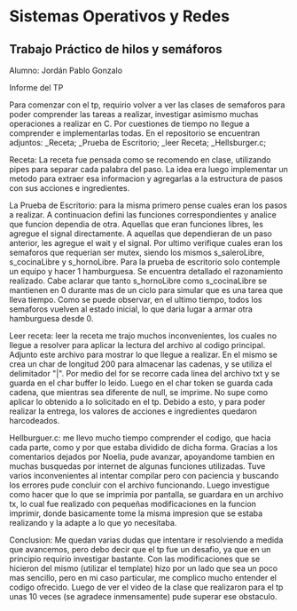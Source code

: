 # Sistemas Operativos y Redes

## Trabajo Práctico de hilos y semáforos

Alumno: Jordán Pablo Gonzalo

Informe del TP

Para comenzar con el tp, requirio volver a ver las clases de semaforos para poder comprender las tareas a realizar, investigar asimismo muchas operaciones a realizar en C. Por cuestiones de tiempo no llegue a comprender e implementarlas todas. 
En el repositorio se encuentran adjuntos:
_Receta;
_Prueba de Escritorio;
_leer Receta;
_Hellsburger.c;

Receta: La receta fue pensada como se recomendo en clase, utilizando pipes para separar cada palabra del paso. La idea era luego implementar un metodo para extraer esa informacion y agregarlas a la estructura de pasos con sus acciones e ingredientes.

La Prueba de Escritorio: para la misma primero pense cuales eran los pasos a realizar. A continuacion defini las funciones correspondientes y analice que funcion dependia de otra. Aquellas que eran funciones libres, les agregue el signal directamente. A aquellas que dependieran de un paso anterior, les agregue el wait y el signal. Por ultimo verifique cuales eran los semaforos que requerian ser mutex, siendo los mismos s_saleroLibre, s_cocinaLibre y s_hornoLibre. 
Para la prueba de escritorio solo contemple un equipo y hacer 1 hamburguesa. Se encuentra detallado el razonamiento realizado. Cabe aclarar que tanto s_hornoLibre como s_cocinaLibre se mantienen en 0 durante mas de un ciclo para simular que es una tarea que lleva tiempo.
Como se puede observar, en el ultimo tiempo, todos los semaforos vuelven al estado inicial, lo que daria lugar a armar otra hamburguesa desde 0.

Leer receta: leer la receta me trajo muchos inconvenientes, los cuales no llegue a resolver para aplicar la lectura del archivo al codigo principal. Adjunto este archivo para mostrar lo que llegue a realizar. En el mismo se crea un char de longitud 200 para almacenar las cadenas, y se utiliza el delimitador "|". 
Por medio del for se recorre cada linea del archivo txt y se guarda en el char buffer lo leido. Luego en el char token se guarda cada cadena, que mientras sea diferente de null, se imprime. 
No supe como aplicar lo obtenido a lo solicitado en el tp. Debido a esto, y para poder realizar la entrega, los valores de acciones e ingredientes quedaron harcodeados.

Hellburguer.c: me llevo mucho tiempo comprender el codigo, que hacia cada parte, como y por que estaba dividido de dicha forma. Gracias a los comentarios dejados por Noelia, pude avanzar, apoyandome tambien en muchas busquedas por internet de algunas funciones utilizadas. Tuve varios inconvenientes al intentar compilar pero con paciencia y buscando los errores pude concluir con el archivo funcionando. Luego investigue como hacer que lo que se imprimia por pantalla, se guardara en un archivo tx, lo cual fue realizado con pequeñas modificaciones en la funcion imprimir, donde basicamente tome la misma impresion que se estaba realizando y la adapte a lo que yo necesitaba.

Conclusion:
Me quedan varias dudas que intentare ir resolviendo a medida que avancemos, pero debo decir que el tp fue un desafio, ya que en un principio requirio investigar bastante. Con las modificaciones que se hicieron del mismo (utilizar el template) hizo por un lado que sea un poco mas sencillo, pero en mi caso particular, me complico mucho entender el codigo ofrecido. Luego de ver el video de la clase que realizaron para el tp unas 10 veces (se agradece inmensamente) pude superar ese obstaculo.
